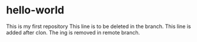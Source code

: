 # hello-world
This is my first repository
This line is to be deleted in the branch.
This line is added after clon.
The ing is removed in remote branch.
